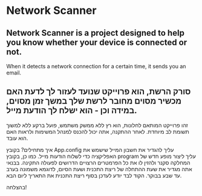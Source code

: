 # Network Scanner
## Network Scanner is a project designed to help you know whether your device is connected or not.
When it detects a network connection for a certain time, it sends you an email.

## סורק הרשת, הוא פרוייקט שנועד לעזור לך לדעת האם מכשיר מסוים מחובר לרשת שלך במשך זמן מסוים, במידה וכן - הוא ישלח לך הודעת מייל.
זהו פרוייקט המותאם לחלונות, הוא רץ ללא ממשק משתמש, פועל ברקע ללא למשוך תשומת לב מיוחדת. לאחר ההתקנה, אתה יכול להכנס למנהל המשימות ולראות האם הוא עובד.

איך מתחילים?
בקובץ App.config עליך להגדיר את חשבון המייל שישמש את האפליקציה כדי לשלוח הודעות מייל. 
כמו כן, בקובץ program
עליך ליצור מופע חדש של המחלקה סקנר ולהזין לו את כל הפרמטרים הרצויים הדרושים לפעולה התקינה.
בבנאי אתה מגדיר את שעת ההתחלה של ריצת התכנית ושעת הסיום, לדוגמא משמונה בערב עד שבע בבוקר. הקוד לבד יודע לעדכן בסוף ריצת התכנית את התאריך ליום הבא.

בהצלחה!
